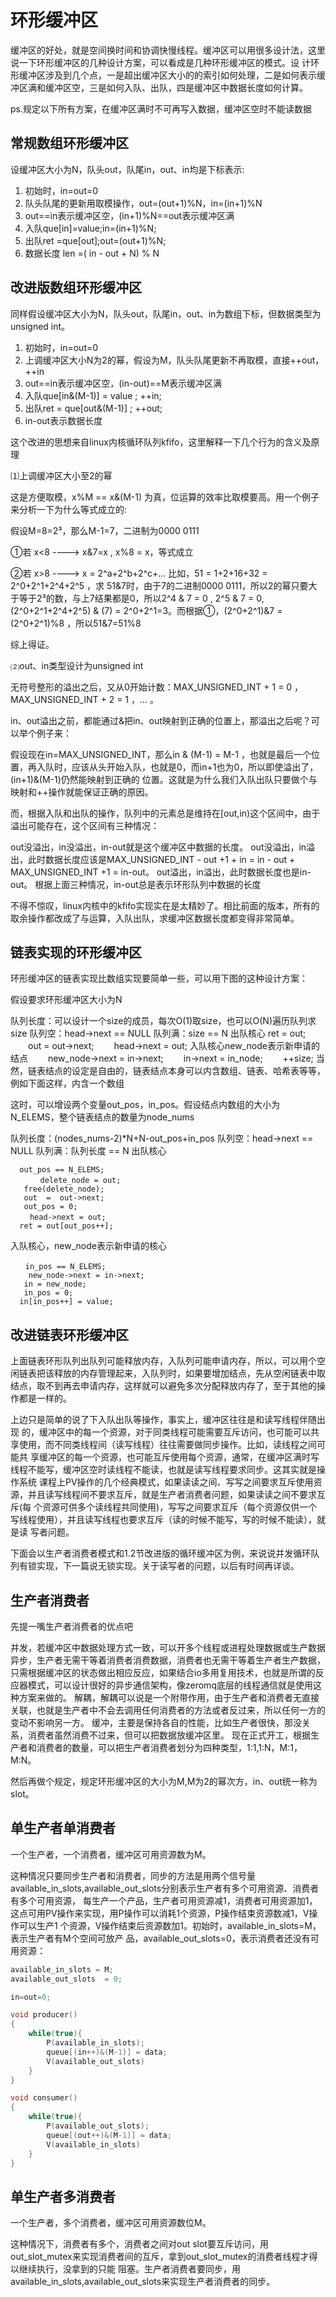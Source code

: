 # 环形缓冲区 #

缓冲区的好处，就是空间换时间和协调快慢线程。缓冲区可以用很多设计法，这里说一下环形缓冲区的几种设计方案，可以看成是几种环形缓冲区的模式。设 计环形缓冲区涉及到几个点，一是超出缓冲区大小的的索引如何处理，二是如何表示缓冲区满和缓冲区空，三是如何入队、出队，四是缓冲区中数据长度如何计算。

ps.规定以下所有方案，在缓冲区满时不可再写入数据，缓冲区空时不能读数据

## 常规数组环形缓冲区

 设缓冲区大小为N，队头out，队尾in，out、in均是下标表示:

1. 初始时，in=out=0
2. 队头队尾的更新用取模操作，out=(out+1)%N，in=(in+1)%N
3. out==in表示缓冲区空，(in+1)%N==out表示缓冲区满
4. 入队que[in]=value;in=(in+1)%N;
5. 出队ret =que[out];out=(out+1)%N;
6. 数据长度 len =( in - out + N) % N 

## 改进版数组环形缓冲区

 同样假设缓冲区大小为N，队头out，队尾in，out、in为数组下标，但数据类型为unsigned int。

1. 初始时，in=out=0
2. 上调缓冲区大小N为2的幂，假设为M，队头队尾更新不再取模，直接++out，++in
3. out==in表示缓冲区空，(in-out)==M表示缓冲区满
4. 入队que[in&(M-1)] = value ; ++in; 
5. 出队ret = que[out&(M-1)] ;  ++out;
6. in-out表示数据长度

这个改进的思想来自linux内核循环队列kfifo，这里解释一下几个行为的含义及原理


⑴上调缓冲区大小至2的幂

这是方便取模，x%M == x&(M-1) 为真，位运算的效率比取模要高。用一个例子来分析一下为什么等式成立的:

假设M=8=2³，那么M-1=7，二进制为0000 0111

①若 x<8   ---->   x&7=x  , x%8 = x，等式成立

②若 x>8   ---->   x = 2^a+2^b+2^c+...   比如，51 = 1+2+16+32 = 2^0+2^1+2^4+2^5 ，求 51&7时，由于7的二进制0000 0111，所以2的幂只要大于等于2³的数，与上7结果都是0，所以2^4 & 7 = 0 , 2^5 & 7 = 0, (2^0+2^1+2^4+2^5) & (7) = 2^0+2^1=3。而根据①，(2^0+2^1)&7 = (2^0+2^1)%8 ，所以51&7=51%8

综上得证。

⑵out、in类型设计为unsigned int

无符号整形的溢出之后，又从0开始计数：MAX_UNSIGNED_INT + 1 = 0 ，MAX_UNSIGNED_INT + 2 = 1 ，...  。

in、out溢出之前，都能通过&把in、out映射到正确的位置上，那溢出之后呢？可以举个例子来：

假设现在in=MAX_UNSIGNED_INT，那么in & (M-1) = M-1 ，也就是最后一个位置，再入队时，应该从头开始入队，也就是0，而in+1也为0，所以即使溢出了，(in+1)&(M-1)仍然能映射到正确的 位置。这就是为什么我们入队出队只要做个与映射和++操作就能保证正确的原因。

而，根据入队和出队的操作，队列中的元素总是维持在[out,in)这个区间中，由于溢出可能存在，这个区间有三种情况：

out没溢出，in没溢出，in-out就是这个缓冲区中数据的长度。
out没溢出，in溢出，此时数据长度应该是MAX_UNSIGNED_INT - out +1 + in = in - out + MAX_UNSIGNED_INT +1 = in-out。
out溢出，in溢出，此时数据长度也是in-out。
根据上面三种情况，in-out总是表示环形队列中数据的长度

不得不惊叹，linux内核中的kfifo实现实在是太精妙了。相比前面的版本，所有的取余操作都改成了与运算，入队出队，求缓冲区数据长度都变得非常简单。

## 链表实现的环形缓冲区

环形缓冲区的链表实现比数组实现要简单一些，可以用下图的这种设计方案：

假设要求环形缓冲区大小为N

队列长度：可以设计一个size的成员，每次O(1)取size，也可以O(N)遍历队列求size
队列空：head->next == NULL
队列满：size == N
出队核心
      ret  =  out;
　　out  =  out->next;
　　head->next = out;
入队核心new_node表示新申请的结点
　　new_node->next = in->next;
　　in->next = in_node;
　　++size;
当然，链表结点的设定是自由的，链表结点本身可以内含数组、链表、哈希表等等，例如下面这样，内含一个数组



这时，可以增设两个变量out_pos，in_pos。假设结点内数组的大小为N_ELEMS，整个链表结点的数量为node_nums

队列长度：(nodes_nums-2)*N+N-out_pos+in_pos
队列空：head->next == NULL
队列满：队列长度 ==  N
出队核心

      out_pos == N_ELEMS;
    　　　　delete_node = out;
       free(delete_node);
       out  =  out->next;
       out_pos = 0;
    　　 head->next = out;
      ret = out[out_pos++];

入队核心，new_node表示新申请的核心

    　　in_pos == N_ELEMS;
        new_node->next = in->next;
       in = new_node;
       in_pos = 0;
      in[in_pos++] = value;
## 改进链表环形缓冲区

上面链表环形队列出队列可能释放内存，入队列可能申请内存，所以，可以用个空闲链表把该释放的内存管理起来，入队列时，如果要增加结点，先从空闲链表中取结点，取不到再去申请内存，这样就可以避免多次分配释放内存了，至于其他的操作都是一样的。

上边只是简单的说了下入队出队等操作，事实上，缓冲区往往是和读写线程伴随出现 的，缓冲区中的每一个资源，对于同类线程可能需要互斥访问，也可能可以共享使用，而不同类线程间（读写线程）往往需要做同步操作。比如，读线程之间可能共 享缓冲区的每一个资源，也可能互斥使用每个资源，通常，在缓冲区满时写线程不能写，缓冲区空时读线程不能读，也就是读写线程要求同步。这其实就是操作系统 课程上PV操作的几个经典模式，如果读读之间、写写之间要求互斥使用资源，并且读写线程间不要求互斥，就是生产者消费者问题，如果读读之间不要求互斥(每 个资源可供多个读线程共同使用)，写写之间要求互斥（每个资源仅供一个写线程使用），并且读写线程也要求互斥（读的时候不能写，写的时候不能读），就是读 写者问题。

下面会以生产者消费者模式和1.2节改进版的循环缓冲区为例，来说说并发循环队列有锁实现，下一篇说无锁实现。关于读写者的问题，以后有时间再详谈。

## 生产者消费者

先提一嘴生产者消费者的优点吧

并发，若缓冲区中数据处理方式一致，可以开多个线程或进程处理数据或生产数据
异步，生产者无需干等着消费者消费数据，消费者也无需干等着生产者生产数据，只需根据缓冲区的状态做出相应反应，如果结合io多用复用技术，也就是所谓的反应器模式，可以设计很好的异步通信架构，像zeromq底层的线程通信就是使用这种方案来做的。
解耦，解耦可以说是一个附带作用，由于生产者和消费者无直接关联，也就是生产者中不会去调用任何消费者的方法或者反过来，所以任何一方的变动不影响另一方。
缓冲，主要是保持各自的性能，比如生产者很快，那没关系，消费者虽然消费不过来，但可以把数据放缓冲区里。
现在正式开工，根据生产者和消费者的数量，可以把生产者消费者划分为四种类型，1:1,1:N，M:1，M:N。

然后再做个规定，规定环形缓冲区的大小为M,M为2的幂次方，in、out统一称为slot。

## 单生产者单消费者

一个生产者，一个消费者，缓冲区可用资源数为M。

这种情况只要同步生产者和消费者，同步的方法是用两个信号量available_in_slots,available_out_slots分别表示生产者有多个可用资源、消费者有多个可用资源， 每生产一个产品，生产者可用资源减1，消费者可用资源加1，这点可用PV操作来实现，用P操作可以消耗1个资源，P操作结束资源数减1，V操作可以生产1 个资源，V操作结束后资源数加1。初始时，available_in_slots=M，表示生产者有M个空间可放产 品，available_out_slots=0，表示消费者还没有可用资源：

 

```c
available_in_slots = M;
available_out_slots  = 0;

in=out=0;

void producer()
{
	while(true){
		P(available_in_slots);
		queue[(in++)&(M-1)] = data;
		V(available_out_slots)
	}
}

void consumer()
{
	while(true){
		P(available_out_slots);
		queue[(out++)&(M-1)] = data;
		V(available_in_slots)
	}
}
```

 

## 单生产者多消费者

一个生产者，多个消费者，缓冲区可用资源数位M。

这种情况下，消费者有多个，消费者之间对out slot要互斥访问，用out_slot_mutex来实现消费者间的互斥，拿到out_slot_mutex的消费者线程才得以继续执行，没拿到的只能 阻塞。生产者消费者要同步，用available_in_slots,available_out_slots来实现生产者消费者的同步。